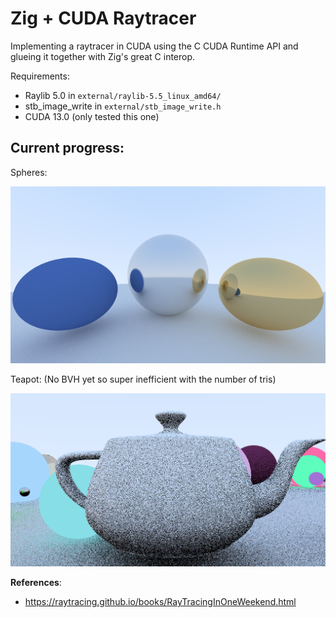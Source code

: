 # Zig + CUDA Raytracer

Implementing a raytracer in CUDA using the C CUDA Runtime API and glueing it together with Zig's great C interop.

Requirements:
- Raylib 5.0 in `external/raylib-5.5_linux_amd64/`
- stb_image_write in `external/stb_image_write.h`
- CUDA 13.0 (only tested this one)

## Current progress:
Spheres:

![alt text](https://github.com/chrarvi/zray/blob/main/assets/render.png?raw=true)

Teapot: (No BVH yet so super inefficient with the number of tris)

![alt text](https://github.com/chrarvi/zray/blob/main/assets/teapot.png?raw=true)

**References**:
- https://raytracing.github.io/books/RayTracingInOneWeekend.html
